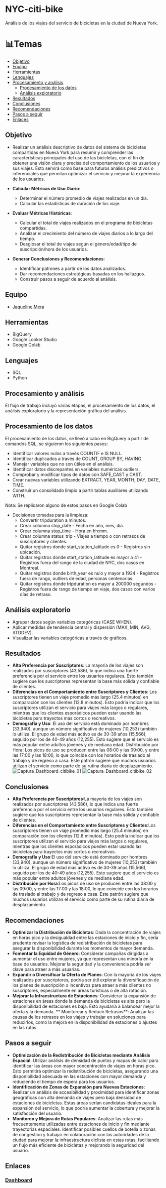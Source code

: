 # NYC-citi-bike
Análisis de los viajes del servicio de bicicletas en la ciudad de Nueva York.

# 📊Temas 

- [Objetivo](#objetivo)
- [Equipo](#equipo)
- [Herramientas](#herramientas)
- [Lenguajes](#lenguajes)
- [Procesamiento y análisis](#procesamiento-y-análisis)
  - [Procesamiento de los datos](#procesamiento-de-los-datos)
  - [Análisis exploratorio](#análisis-exploratorio)
- [Resultados](#resultados)
- [Conclusiones](#conclusiones)
- [Recomendaciones](#recomendaciones)
- [Pasos a seguir](#pasos-a-seguir)
- [Enlaces](#enlaces)

## Objetivo

+ Realizar un análisis descriptivo de datos del sistema de bicicletas compartidas en Nueva York para resumir y comprender las características principales del uso de las bicicletas, con el fin de obtener una visión clara y precisa del comportamiento de los usuarios y sus viajes. Esto servirá como base para futuros análisis predictivos o inferenciales que permitan optimizar el servicio y mejorar la experiencia de los usuarios.

+ **Calcular Métricas de Uso Diario**:
  + Determinar el número promedio de viajes realizados en un día.
  + Calcular las estadísticas de duración de los viaje.

+ **Evaluar Métricas Históricas**: 
  + Calcular el total de viajes realizados en el programa de bicicletas compartidas.
  + Analizar el crecimiento del número de viajes diarios a lo largo del tiempo.
  + Desglosar el total de viajes según el género/edad/tipo de suscripción/hora de los usuarios.

+ **Generar Conclusiones y Recomendaciones**:
  + Identificar patrones a partir de los datos analizados.
  + Dar recomendaciones estratégicas basadas en los hallazgos.
  + Construir pasos a seguir de acuerdo al análisis. 

## Equipo
- [Jaqueline Mera](https://github.com/JaquelineMera)

## Herramientas
+ BigQuery 
+ Google Looker Studio
+ Google Colab

## Lenguajes
+ SQL
+ Python
## Procesamiento y análisis
El flujo de trabajo incluyó varias etapas, el procesamiento de los datos, el análisis exploratorio y la representación gráfica del análisis. 

## Procesamiento de los datos
El procesamiento de los datos, se llevó a cabo en BigQuery a partir de comandos SQL, se siguieron los siguientes pasos:
+ Identificar valores nulos a través COUNTIF e IS NULL.
+ Identificar duplicados a través de COUNT, GROUP BY, HAVING.
+ Manejar variables que no son útiles en el análisis.
+ Identificar datos discrepantes en variables numéricas outliers. 
+ Comprobar y modificar tipos de datos con SAFE_CAST y CAST.
+ Crear nuevas variables utilizando EXTRACT, YEAR, MONTH, DAY, DATE, TIME. 
+ Construir un consolidado limpio a partir tablas auxiliares utilizando WITH.

Nota: Se replicaron alguno de estos pasos en Google Colab

+ Decisiones tomadas para la limpieza:
  + Convertir tripduration a minutos.
  + Crear columna stop_date - Fecha en año, mes, día.
  + Crear columna stop_time - Hora en hh:mm.
  + Crear columna status_trip - Viajes a tiempo o con retrasos de suscriptores y clientes.
  + Quitar registros donde start_station_latitude es 0 - Registros sin ubicación. 
  + Quitar registros donde start_station_latitude es mayor a 41 - Registros fuera del rango de la ciudad de NYC, dos casos en Montreal.
  + Quitar registros donde birth_year es nulo y mayor a 1924 - Registros fuera de rango, outliers de edad, personas centenarias. 
  + Quitar registros donde tripduration es mayor a 200000 segundos - Registros fuera de rango de tiempo en viaje, dos casos con varios días de retraso. 

## Análisis exploratorio
+ Agrupar datos según variables categóricas (CASE WHEN).
+ Aplicar medidas de tendencia central y dispersión (MAX, MIN, AVG, STDDEV).
+ Visualizar las variables categóricas a través de gráficos.
  
## Resultados
+ **Alta Preferencia por Suscriptores**: La mayoría de los viajes son realizados por suscriptores (43,586), lo que indica una fuerte preferencia por el servicio entre los usuarios regulares. Esto también sugiere que los suscriptores representan la base más sólida y confiable de clientes.
+ **Diferencias en el Comportamiento entre Suscriptores y Clientes**: Los suscriptores tienen un viaje promedio más largo (25.4 minutos) en comparación con los clientes (12.8 minutos). Esto podría indicar que los suscriptores utilizan el servicio para viajes más largos o regulares, mientras que los clientes esporádicos pueden estar usando las bicicletas para trayectos más cortos o recreativos.
+ **Demografía y Uso**: El uso del servicio está dominado por hombres (33,940), aunque un número significativo de mujeres (10,253) también lo utiliza. El grupo de edad más activo es de 30-39 años (15,566), seguido por los de 40-49 años (12,255). Esto sugiere que el servicio es más popular entre adultos jóvenes y de mediana edad.
Distribución por Hora: Los picos de uso se producen entre las 08:00 y las 09:00, y entre las 17:00 y las 18:00, lo que coincide con los horarios de traslado al trabajo y de regreso a casa. Este patrón sugiere que muchos usuarios utilizan el servicio como parte de su rutina diaria de desplazamiento.
![Captura_Dashboard_citibike_01](https://github.com/user-attachments/assets/876d81e1-956b-4589-9765-45a87e9ea024)
![Captura_Dashboard_citibike_02](https://github.com/user-attachments/assets/c0648ccb-3082-4458-a162-8a1caf9ae24a)


## Conclusiones
+ **Alta Preferencia por Suscriptores**:La mayoría de los viajes son realizados por suscriptores (43,586), lo que indica una fuerte preferencia por el servicio entre los usuarios regulares. Esto también sugiere que los suscriptores representan la base más sólida y confiable de clientes.
+ **Diferencias en el Comportamiento entre Suscriptores y Clientes**:Los suscriptores tienen un viaje promedio más largo (25.4 minutos) en comparación con los clientes (12.8 minutos). Esto podría indicar que los suscriptores utilizan el servicio para viajes más largos o regulares, mientras que los clientes esporádicos pueden estar usando las bicicletas para trayectos más cortos o recreativos.
+ **Demografía y Uso**:El uso del servicio está dominado por hombres (33,940), aunque un número significativo de mujeres (10,253) también lo utiliza. El grupo de edad más activo es de 30-39 años (15,566), seguido por los de 40-49 años (12,255). Esto sugiere que el servicio es más popular entre adultos jóvenes y de mediana edad.
+ **Distribución por Hora**:Los picos de uso se producen entre las 08:00 y las 09:00, y entre las 17:00 y las 18:00, lo que coincide con los horarios de traslado al trabajo y de regreso a casa. Este patrón sugiere que muchos usuarios utilizan el servicio como parte de su rutina diaria de desplazamiento.

## Recomendaciones
+ **Optimizar la Distribución de Bicicletas**:
Dada la concentración de viajes en horas pico y la desigualdad entre las estaciones de inicio y fin, sería prudente revisar la logística de redistribución de bicicletas para asegurar la disponibilidad durante los momentos de mayor demanda.
+ **Fomentar la Equidad de Género**:
Considerar campañas dirigidas a aumentar el uso entre mujeres, ya que representan una minoría en la base de usuarios. Mejorar la seguridad y la conveniencia podría ser clave para atraer a más usuarias.
+ **Expandir o Diversificar la Oferta de Planes**:
Con la mayoría de los viajes realizados por suscriptores, podría ser útil explorar la diversificación de los planes de suscripción o incentivos para atraer a más clientes no suscriptores, especialmente en áreas turísticas o de alta rotación.
+ **Mejorar la Infraestructura de Estaciones**:
Considerar la expansión de estaciones en áreas donde la demanda de bicicletas es alta pero la disponibilidad de estaciones es baja. Esto ayudaría a balancear mejor la oferta y la demanda.
** Monitorear y Reducir Retrasos**:
Analizar las causas de los retrasos en los viajes y trabajar en soluciones para reducirlos, como la mejora en la disponibilidad de estaciones o ajustes en las rutas.

## Pasos a seguir
+ **Optimización de la Redistribución de Bicicletas mediante Análisis Espacial**: Utilizar análisis de densidad de puntos y mapas de calor para identificar las áreas con mayor concentración de viajes en horas pico. Esto permitirá optimizar la redistribución de bicicletas, asegurando una disponibilidad adecuada en las estaciones con mayor demanda y reduciendo el tiempo de espera para los usuarios.
+ **Identificación de Zonas de Expansión para Nuevas Estaciones**: Realizar un análisis de accesibilidad y proximidad para identificar zonas geográficas con alta demanda de viajes pero baja densidad de estaciones de bicicletas. Estas áreas serían candidatas ideales para la expansión del servicio, lo que podría aumentar la cobertura y mejorar la satisfacción del usuario.
+ **Monitoreo y Mejora de Rutas Populares**: Analizar las rutas más frecuentemente utilizadas entre estaciones de inicio y fin mediante trayectorias espaciales. Identificar posibles cuellos de botella o zonas de congestión y trabajar en colaboración con las autoridades de la ciudad para mejorar la infraestructura ciclista en estas rutas, facilitando un flujo más eficiente de bicicletas y mejorando la seguridad del usuario.

## Enlaces
### [Dashboard](https://lookerstudio.google.com/reporting/1ac381ea-6266-4d71-b358-ff3baf2f26b5)
